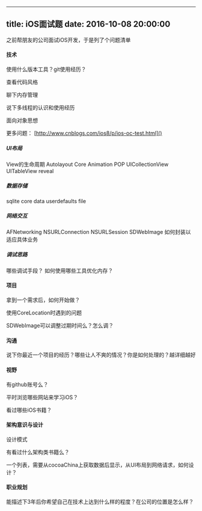 
---
title: iOS面试题
date: 2016-10-08 20:00:00
---

之前帮朋友的公司面试iOS开发，于是列了个问题清单

#### 技术

使用什么版本工具？git使用经历？

查看代码风格

聊下内存管理

说下多线程的认识和使用经历

面向对象思想

更多问题：
[http://www.cnblogs.com/ios8/p/ios-oc-test.html]()


##### UI布局

View的生命周期
Autolayout
Core Animation
POP
UICollectionView
UITableView
reveal

##### 数据存储

sqlite
core data
userdefaults
file

##### 网络交互

AFNetworking
NSURLConnection
NSURLSession
SDWebImage
如何封装以适应具体业务


##### 调试思路

哪些调试手段？
如何使用哪些工具优化内存？




#### 项目
拿到一个需求后，如何开始做？

使用CoreLocation时遇到的问题

SDWebImage可以调整过期时间么？怎么调？




#### 沟通

说下你最近一个项目的经历？哪些让人不爽的情况？你是如何处理的？越详细越好



#### 视野

有github账号么？

平时浏览哪些网站来学习iOS？

看过哪些iOS书籍？



#### 架构意识与设计

设计模式

有看过什么架构类书籍么？

一个列表，需要从cocoaChina上获取数据后显示，从UI布局到网络请求，如何设计？




#### 职业规划

能描述下3年后你希望自己在技术上达到什么样的程度？在公司的位置是怎么样？














